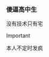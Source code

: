 ### 傻逼高中生
没有技术只有宅
>[!Important]
>本人不定时发疯
<!---
GoldenHoe/GoldenHoe is a ✨ special ✨ repository because its `README.md` (this file) appears on your GitHub profile.
You can click the Preview link to take a look at your changes.
--->
